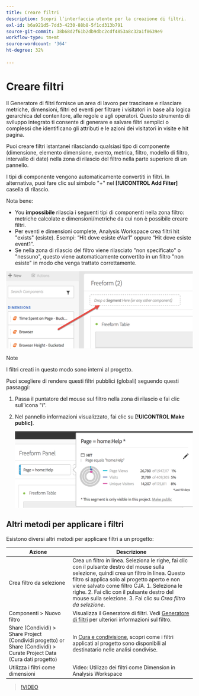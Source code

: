 ```yaml
---
title: Creare filtri
description: Scopri l’interfaccia utente per la creazione di filtri.
exl-id: b6a921d5-7dd3-4230-88b8-5f1cd313b791
source-git-commit: 38b68d2f61b2db9dbc2cdf4853a8c32a1f8639e9
workflow-type: tm+mt
source-wordcount: '364'
ht-degree: 32%

---
```


# Creare filtri

Il Generatore di filtri fornisce un area di lavoro per trascinare e rilasciare metriche, dimensioni, filtri ed eventi per filtrare i visitatori in base alla logica gerarchica del contenitore, alle regole e agli operatori. Questo strumento di sviluppo integrato ti consente di generare e salvare filtri semplici o complessi che identificano gli attributi e le azioni dei visitatori in visite e hit pagina.

Puoi creare filtri istantanei rilasciando qualsiasi tipo di componente (dimensione, elemento dimensione, evento, metrica, filtro, modello di filtro, intervallo di date) nella zona di rilascio del filtro nella parte superiore di un pannello.

I tipi di componente vengono automaticamente convertiti in filtri. In alternativa, puoi fare clic sul simbolo &quot;+&quot; nel **[!UICONTROL Add Filter]** casella di rilascio.

Nota bene:

* You **impossibile** rilascia i seguenti tipi di componenti nella zona filtro: metriche calcolate e dimensioni/metriche da cui non è possibile creare filtri.
* Per eventi e dimensioni complete, Analysis Workspace crea filtri hit &quot;exists&quot; (esiste). Esempi: “Hit dove esiste eVar1” oppure “Hit dove esiste event1”.
* Se nella zona di rilascio del filtro viene rilasciato &quot;non specificato&quot; o &quot;nessuno&quot;, questo viene automaticamente convertito in un filtro &quot;non esiste&quot; in modo che venga trattato correttamente.

![](assets/segment-dropzone.png)

>[!NOTE]
>
>I filtri creati in questo modo sono interni al progetto.

Puoi scegliere di rendere questi filtri pubblici (globali) seguendo questi passaggi:

1. Passa il puntatore del mouse sul filtro nella zona di rilascio e fai clic sull’icona &quot;i&quot;.
1. Nel pannello informazioni visualizzato, fai clic su **[!UICONTROL Make public]**.

   ![](assets/segment-info.png)

## Altri metodi per applicare i filtri

Esistono diversi altri metodi per applicare filtri a un progetto:

| Azione | Descrizione |
|--- |--- |
| Crea filtro da selezione | Crea un filtro in linea. Seleziona le righe, fai clic con il pulsante destro del mouse sulla selezione, quindi crea un filtro in linea. Questo filtro si applica solo al progetto aperto e non viene salvato come filtro CJA. 1. Seleziona le righe.  2. Fai clic con il pulsante destro del mouse sulla selezione.  3. Fai clic su *Crea filtro da selezione*. |
| Componenti > Nuovo filtro | Visualizza il Generatore di filtri. Vedi [Generatore di filtri](https://experienceleague.adobe.com/docs/analytics/components/segmentation/segmentation-workflow/seg-build.html?lang=it) per ulteriori informazioni sul filtro. |
| Share (Condividi) > Share Project (Condividi progetto) or Share (Condividi) > Curate Project Data (Cura dati progetto) | In [Cura e condivisione](https://experienceleague.adobe.com/docs/analytics/analyze/analysis-workspace/curate-share/curate.html?lang=it#concept_4A9726927E7C44AFA260E2BB2721AFC6), scopri come i filtri applicati al progetto sono disponibili al destinatario nelle analisi condivise. |
| Utilizza i filtri come dimensioni | Video: Utilizzo dei filtri come Dimension in Analysis Workspace |

>[!VIDEO](https://video.tv.adobe.com/v/23974)
